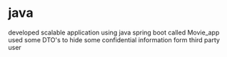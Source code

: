 # java
developed scalable application using java spring boot called Movie_app
used some DTO's to hide some confidential information form third party user
